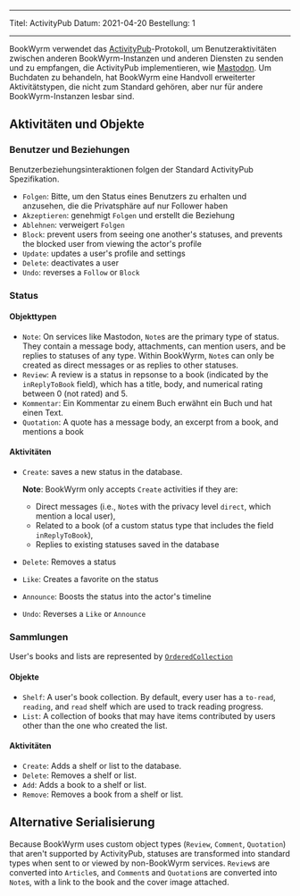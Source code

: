 - - -
Titel: ActivityPub Datum: 2021-04-20 Bestellung: 1
- - -

BookWyrm verwendet das [ActivityPub](http://activitypub.rocks/)-Protokoll, um Benutzeraktivitäten zwischen anderen BookWyrm-Instanzen und anderen Diensten zu senden und zu empfangen, die ActivityPub implementieren, wie [Mastodon](https://joinmastodon.org/). Um Buchdaten zu behandeln, hat BookWyrm eine Handvoll erweiterter Aktivitätstypen, die nicht zum Standard gehören, aber nur für andere BookWyrm-Instanzen lesbar sind.

## Aktivitäten und Objekte

### Benutzer und Beziehungen
Benutzerbeziehungsinteraktionen folgen der Standard ActivityPub Spezifikation.

- `Folgen`: Bitte, um den Status eines Benutzers zu erhalten und anzusehen, die die Privatsphäre auf nur Follower haben
- `Akzeptieren`: genehmigt `Folgen` und erstellt die Beziehung
- `Ablehnen`: verweigert `Folgen`
- `Block`: prevent users from seeing one another's statuses, and prevents the blocked user from viewing the actor's profile
- `Update`: updates a user's profile and settings
- `Delete`: deactivates a user
- `Undo`: reverses a `Follow` or `Block`

### Status
#### Objekttypen

- `Note`: On services like Mastodon, `Note`s are the primary type of status. They contain a message body, attachments, can mention users, and be replies to statuses of any type. Within BookWyrm, `Note`s can only be created as direct messages or as replies to other statuses.
- `Review`: A review is a status in repsonse to a book (indicated by the `inReplyToBook` field), which has a title, body, and numerical rating between 0 (not rated) and 5.
- `Kommentar`: Ein Kommentar zu einem Buch erwähnt ein Buch und hat einen Text.
- `Quotation`: A quote has a message body, an excerpt from a book, and mentions a book


#### Aktivitäten

- `Create`: saves a new status in the database.

   **Note**: BookWyrm only accepts `Create` activities if they are:

   - Direct messages (i.e., `Note`s with the privacy level `direct`, which mention a local user),
   - Related to a book (of a custom status type that includes the field `inReplyToBook`),
   - Replies to existing statuses saved in the database
- `Delete`: Removes a status
- `Like`: Creates a favorite on the status
- `Announce`: Boosts the status into the actor's timeline
- `Undo`: Reverses a `Like` or `Announce`

### Sammlungen
User's books and lists are represented by [`OrderedCollection`](https://www.w3.org/TR/activitystreams-vocabulary/#dfn-orderedcollection)

#### Objekte

- `Shelf`: A user's book collection. By default, every user has a `to-read`, `reading`, and `read` shelf which are used to track reading progress.
- `List`: A collection of books that may have items contributed by users other than the one who created the list.

#### Aktivitäten

- `Create`: Adds a shelf or list to the database.
- `Delete`: Removes a shelf or list.
- `Add`: Adds a book to a shelf or list.
- `Remove`: Removes a book from a shelf or list.


## Alternative Serialisierung
Because BookWyrm uses custom object types (`Review`, `Comment`, `Quotation`) that aren't supported by ActivityPub, statuses are transformed into standard types when sent to or viewed by non-BookWyrm services. `Review`s are converted into `Article`s, and `Comment`s and `Quotation`s are converted into `Note`s, with a link to the book and the cover image attached.
